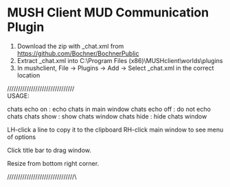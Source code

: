 # MUSH Client MUD Communication Plugin


1) Download the zip with <MUD>_chat.xml from https://github.com/Bochner/BochnerPublic
2) Extract <MUD>_chat.xml into C:\Program Files (x86)\MUSHclient\worlds\plugins
3) In mushclient, File -> Plugins -> Add -> Select <MUD>_chat.xml in the correct location


/\/\/\/\/\/\/\/\/\/\/\/\/\/\/\/\/\/\/\/\/\/\/\/\/\/\/\/\/\/\/\
USAGE:

  chats echo on    : echo chats in main window
  chats echo off   : do not echo chats
  chats show       : show chats window
  chats hide       : hide chats window
  
  LH-click a line to copy it to the clipboard
  RH-click main window to see menu of options
  
  Click title bar to drag window.
  
  Resize from bottom right corner.
  
  /\/\/\/\/\/\/\/\/\/\/\/\/\/\/\/\/\/\/\/\/\/\/\/\/\/\/\/\/\/\/\

